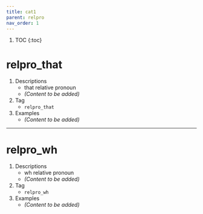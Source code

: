 ```yaml
---
title: cat1
parent: relpro
nav_order: 1
---
```

1. TOC
{:toc}

# relpro_that

1. Descriptions
    - that relative pronoun
    - *(Content to be added)*
2. Tag
    - `relpro_that`
3. Examples
    - *(Content to be added)*

---

# relpro_wh

1. Descriptions
    - wh relative pronoun
    - *(Content to be added)*
2. Tag
    - `relpro_wh`
3. Examples
    - *(Content to be added)*

